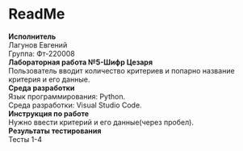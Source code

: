 # ReadMe
**Исполнитель** <br />
Лагунов Евгений<br />
Группа: Фт-220008<br />
**Лабораторная работа №5-Шифр Цезаря**<br />
Пользователь вводит количество критериев и попарно название критерия и его данные.<br />
**Среда разработки**<br />
Язык программирования: Python.<br />
Среда разработки: Visual Studio Code.<br />
**Инструкция по работе**<br />
Нужно ввести критерий и его данные(через пробел).<br />
**Результаты тестирования**<br />
Тесты 1-4<br />
